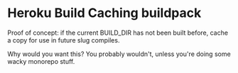 # Heroku Build Caching buildpack

Proof of concept: if the current BUILD_DIR has not been built before,
cache a copy for use in future slug compiles.

Why would you want this? You probably wouldn't, unless you're doing
some wacky monorepo stuff.
